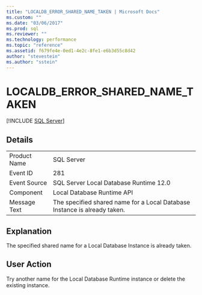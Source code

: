 ```yaml
---
title: "LOCALDB_ERROR_SHARED_NAME_TAKEN | Microsoft Docs"
ms.custom: ""
ms.date: "03/06/2017"
ms.prod: sql
ms.reviewer: ""
ms.technology: performance
ms.topic: "reference"
ms.assetid: f679fe4e-0ed1-4e2c-8fe1-e6b3d55c8d42
author: "stevestein"
ms.author: "sstein"
---
```

# LOCALDB_ERROR_SHARED_NAME_TAKEN
 [!INCLUDE [SQL Server](../../includes/applies-to-version/sqlserver.md)]
    
## Details  
  
|||  
|-|-|  
|Product Name|SQL Server|  
|Event ID|281|  
|Event Source|SQL Server Local Database Runtime 12.0|  
|Component|Local Database Runtime API|  
|Message Text|The specified shared name for a Local Database Instance is already taken.|  
  
## Explanation  
 The specified shared name for a Local Database Instance is already taken.  
  
## User Action  
 Try another name for the Local Database Runtime instance or delete the existing instance.  
  
  
